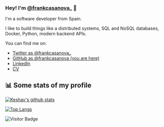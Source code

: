 ### Hey! I'm [@frankcasanova_](https://twitter.com/frankcasanova_) 👋

I'm a software developer from Spain.

I like to build things like a distributed systems, SQL and NoSQL databases, Docker, Python, modern backend APIs.

You can find me on:

* [Twitter as @frankcasanova_](https://twitter.com/frankcasanova_)
* [GitHub as @frankcasanova (you are here)](https://github.com/frankcasanova)
* [LinkedIn](https://www.linkedin.com/in/frank-casanova-8574b314b/)
* [CV](https://frankcasanova.github.io/CV/)

## :bar_chart: Some stats of my profile

[![Keshav's github stats](https://github-readme-stats.vercel.app/api?username=frankcasanova&show_icons=true&theme=merko)](https://github.com/frankcasanova/github-readme-stats)

[![Top Langs](https://github-readme-stats.vercel.app/api/top-langs/?username=frankcasanova&layout=compact&theme=merko)](https://github.com/frankcasanova/github-readme-stats)

![Visitor Badge](https://visitor-badge.laobi.icu/badge?page_id=frankcasanova)
